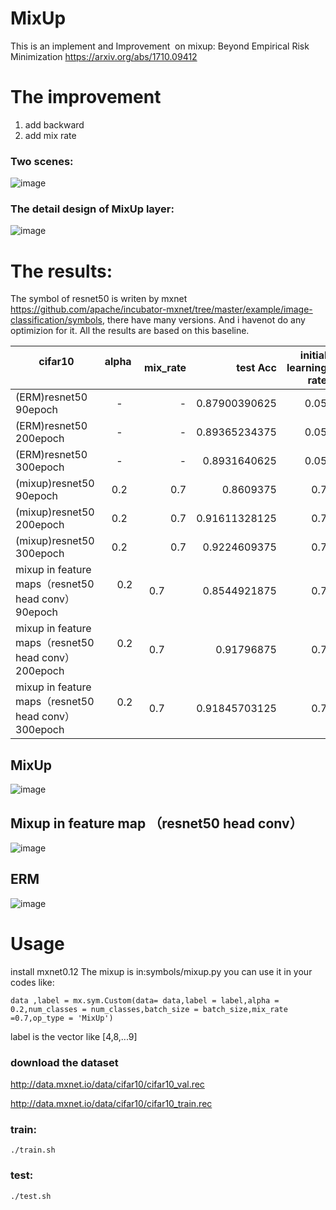 # MixUp

This is an implement and Improvement  on mixup: Beyond Empirical Risk Minimization https://arxiv.org/abs/1710.09412

# The improvement 

1. add backward
2. add mix rate


### Two scenes:
![image](https://github.com/unsky/mixup/blob/master/3.png)


### The detail design of MixUp layer:

![image](https://github.com/unsky/mixup/blob/master/4.png)


# The results:
The symbol of resnet50 is writen by mxnet https://github.com/apache/incubator-mxnet/tree/master/example/image-classification/symbols, there have many versions. And i havenot do any optimizion for it. All the results are based on this baseline.


|         cifar10               | alpha         | mix_rate  | test Acc |initial learning rate|batch size|
| -------------          |:-------------:| -----:      | -----:   | -----:  | -----:  |
| (ERM)resnet50 90epoch  |      -        |-            | 0.87900390625  | 0.05| 256 |
|(ERM)resnet50 200epoch  |      -        |-            | 0.89365234375 | 0.05| 256 |
|(ERM)resnet50 300epoch  |      -        |-            | 0.8931640625|0.05 | 256 |
| (mixup)resnet50 90epoch|      0.2     |0.7           |0.8609375      | 0.7| 256 |
| (mixup)resnet50 200epoch|      0.2     |0.7           |0.91611328125      | 0.7| 256 |
| (mixup)resnet50 300epoch|      0.2     |0.7          | 0.9224609375     | 0.7| 256 |
| mixup in feature maps（resnet50 head conv）90epoch|      0.2     |0.7          | 0.8544921875  |0.7 | 256 |
| mixup in feature maps（resnet50 head conv）200epoch|      0.2     |0.7          | 0.91796875  |0.7 | 256 |
| mixup in feature maps（resnet50 head conv）300epoch|      0.2     |0.7          | 0.91845703125  |0.7 | 256 |



## MixUp
![image](https://github.com/unsky/mixup/blob/master/1.png)
## Mixup in feature map （resnet50 head conv）
![image](https://github.com/unsky/mixup/blob/master/5.png)

## ERM
![image](https://github.com/unsky/mixup/blob/master/2_1.png)

# Usage
install mxnet0.12
The mixup is in:symbols/mixup.py
you can use it in your codes like:

```
data ,label = mx.sym.Custom(data= data,label = label,alpha = 0.2,num_classes = num_classes,batch_size = batch_size,mix_rate =0.7,op_type = 'MixUp')
```
label is the vector like [4,8,...9]
### download the dataset
http://data.mxnet.io/data/cifar10/cifar10_val.rec

http://data.mxnet.io/data/cifar10/cifar10_train.rec



### train:
```
./train.sh
```
### test:
```
./test.sh
```

